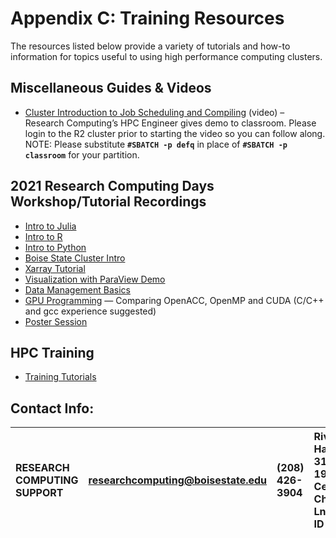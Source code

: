 # Appendix C: Training Resources

The resources listed below provide a variety of tutorials and how-to information for topics useful to using high performance computing clusters.

## **Miscellaneous Guides & Videos**

- [Cluster Introduction to Job Scheduling and Compiling](https://boisestate.hosted.panopto.com/Panopto/Pages/Viewer.aspx?id=689083fe-bde2-4db2-a171-acdf0005c48d) (video) – Research Computing’s HPC Engineer gives demo to classroom. Please login to the R2 cluster prior to starting the video so you can follow along.  NOTE: Please substitute **`#SBATCH -p defq`** in place of **`#SBATCH -p classroom`** for your partition.

## **2021 Research Computing Days Workshop/Tutorial Recordings**

- [Intro to Julia](https://boisestate.hosted.panopto.com/Panopto/Pages/Viewer.aspx?id=8fe1564d-ffe0-450f-9789-acfc016fd91d)
- [Intro to R](https://boisestate.hosted.panopto.com/Panopto/Pages/Viewer.aspx?id=23e2167d-e005-4690-9709-acfc0175630b)
- [Intro to Python](https://boisestate.hosted.panopto.com/Panopto/Pages/Viewer.aspx?id=f1e97cbf-dc0e-4cca-960f-acfc01738e85)
- [Boise State Cluster Intro](https://boisestate.hosted.panopto.com/Panopto/Pages/Viewer.aspx?id=6f0576c5-3a9d-4a8c-80b7-acfc01586b85)
- [Xarray Tutorial](https://boisestate.hosted.panopto.com/Panopto/Pages/Viewer.aspx?id=a38a2efc-1ac6-4c02-af0f-acfc015e9444)
- [Visualization with ParaView Demo](https://boisestate.hosted.panopto.com/Panopto/Pages/Viewer.aspx?id=f85686ea-2125-42c1-b7b6-acfd00e81ba7)
- [Data Management Basics](https://boisestate.hosted.panopto.com/Panopto/Pages/Viewer.aspx?id=2e736f55-ebe2-46c3-816c-acfd00e89879)
- [GPU Programming](https://boisestate.hosted.panopto.com/Panopto/Pages/Viewer.aspx?id=6984ff57-18db-4658-a8f9-acfd00e8e9e9) — Comparing OpenACC, OpenMP and CUDA (C/C++ and gcc experience suggested)
- [Poster Session](https://boisestate.hosted.panopto.com/Panopto/Pages/Viewer.aspx?id=e9b7159b-b213-4465-8820-acfd00e9b303)

## **HPC Training**
- [Training Tutorials](https://docs.google.com/document/d/1WNGomJh-S289bdo7t1J4Cz7EjphW5PX47i02xCwbqIY/edit?usp=sharing)

## Contact Info:

|RESEARCH COMPUTING SUPPORT| researchcomputing@boisestate.edu|(208) 426-3904| Riverfront Hall, Suite 319, 1987 W Cesar Chavez Ln, Boise, ID 83725 |
| :---                     | :---                            | :---         | :---                                                                | 
